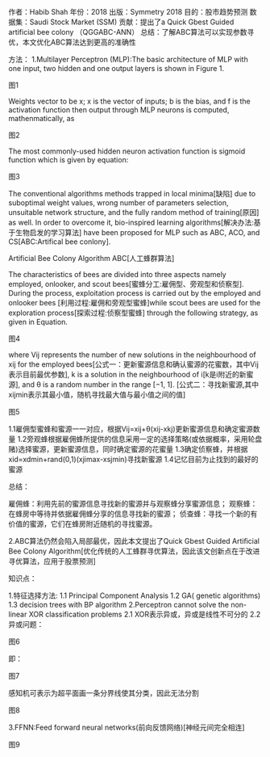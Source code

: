作者：Habib Shah 
年份：2018
出版：Symmetry 2018
目的：股市趋势预测
数据集：Saudi Stock Market (SSM)
贡献：提出了a Quick Gbest Guided artificial bee colony （QGGABC-ANN）
总结：了解ABC算法可以实现参数寻优，本文优化ABC算法达到更高的准确性

方法：
1.Multilayer Perceptron (MLP):The basic architecture of MLP with one input, two hidden and one output layers is shown in Figure 1.

图1

Weights vector to be x; x is the vector of inputs; b is the bias, and f is the activation function then output through MLP neurons is computed, mathenmatically, as

图2

The most commonly-used hidden neuron activation function is sigmoid function which is given by equation:

图3

The conventional algorithms methods trapped in local minima[缺陷] due to suboptimal weight values, wrong number of parameters selection, unsuitable network structure, and the fully random method of training[原因] as well. In order to overcome it, bio-inspired learning algorithms[解决办法:基于生物启发的学习算法] have been proposed for MLP such as ABC, ACO, and CS[ABC:Artifical bee conlony]. 

Artificial Bee Colony Algorithm ABC[人工蜂群算法]

The characteristics of bees are divided into three aspects namely employed, onlooker, and scout bees[蜜蜂分工:雇佣型、旁观型和侦察型]. During the process, exploitation process is carried out by the employed and onlooker bees [利用过程:雇佣和旁观型蜜蜂]while scout bees are used for the exploration process[探索过程:侦察型蜜蜂] through the following strategy, as given in Equation. 

图4

where Vij represents the number of new solutions in the neighbourhood of xij for the employed bees[公式一：更新蜜源信息和确认蜜源的花蜜数，其中Vij表示目前最优参数], k is a solution in the neighbourhood of i[k是i附近的新蜜源], and θ is a random number in the range [−1, 1]. [公式二：寻找新蜜源,其中xijmin表示其最小值，随机寻找最大值与最小值之间的值]

图5

1.1雇佣型蜜蜂和蜜源一一对应，根据Vij=xij+θ(xij-xkj)更新蜜源信息和确定蜜源数量
1.2旁观蜂根据雇佣蜂所提供的信息采用一定的选择策略(或依据概率，采用轮盘赌)选择蜜源，更新蜜源信息，同时确定蜜源的花蜜量
1.3确定侦察蜂，并根据xid=xdmin+rand(0,1)(xjimax-xsjmin)寻找新蜜源
1.4记忆目前为止找到的最好的蜜源

总结：

雇佣蜂：利用先前的蜜源信息寻找新的蜜源并与观察蜂分享蜜源信息；
观察蜂：在蜂房中等待并依据雇佣蜂分享的信息寻找新的蜜源；
侦查蜂：寻找一个新的有价值的蜜源，它们在蜂房附近随机的寻找蜜源。

2.ABC算法仍然会陷入局部最优，因此本文提出了Quick Gbest Guided Artiﬁcial Bee Colony Algorithm[优化传统的人工蜂群寻优算法，因此该文创新点在于改进寻优算法，应用于股票预测]

知识点：

1.特征选择方法:
	1.1 Principal Component Analysis
	1.2 GA( genetic algorithms)
	1.3 decision trees with BP algorithm
2.Perceptron cannot solve the non-linear XOR classification problems
2.1 XOR表示异或，异或是线性不可分的
2.2 异或问题：

图6

即：

图7

感知机可表示为超平面画一条分界线使其分类，因此无法分割

图8

3.FFNN:Feed forward neural networks(前向反馈网络)[神经元间完全相连]

图9

